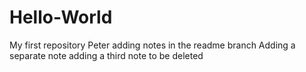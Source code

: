 # Hello-World
My first repository
Peter adding notes in the readme branch
Adding a separate note
adding a third note to be deleted
